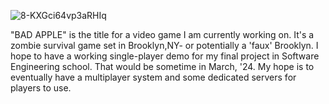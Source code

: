 
![8-KXGci64vp3aRHIq](https://github.com/CptMARS101/BadApple/assets/141665493/d49409be-98bd-4a74-a6c0-6fb6969baf35)

"BAD APPLE" is the title for a video game I am currently working on. It's a zombie survival game set in Brooklyn,NY- or potentially a 'faux' Brooklyn.
I hope to have a working single-player demo for my final project in Software Engineering school. That would be sometime in March, '24.
My hope is to eventually have a multiplayer system and some dedicated servers for players to use.
